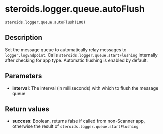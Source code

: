 steroids.logger.queue.autoFlush
===============================

    steroids.logger.queue.autoFlush(100)

Description
-----------

Set the message queue to automatically relay messages to `logger.logEndpoint`. Calls `steroids.logger.queue.startFlushing` internally after checking for app type. Automatic flushing is enabled by default.

Parameters
----------

- __interval__: The interval (in milliseconds) with which to flush the message queue

Return values
-------------

- __success__: Boolean, returns false if called from non-Scanner app, otherwise the result of `steroids.logger.queue.startFlushing`

